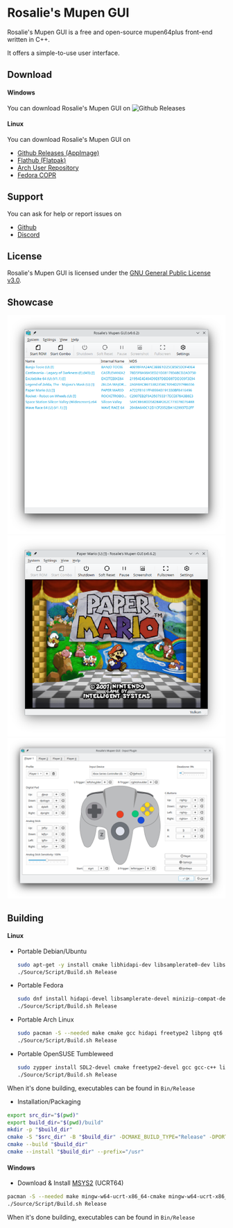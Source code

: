 # Rosalie's Mupen GUI

Rosalie's Mupen GUI is a free and open-source mupen64plus front-end written in C++.

It offers a simple-to-use user interface.

## Download

#### Windows
You can download Rosalie's Mupen GUI on ![Github Releases](https://github.com/Rosalie241/RMG/releases)

#### Linux
You can download Rosalie's Mupen GUI on 
* [Github Releases (AppImage)](https://github.com/Rosalie241/RMG/releases)
* [Flathub (Flatpak)](https://flathub.org/apps/details/com.github.Rosalie241.RMG)
* [Arch User Repository](https://aur.archlinux.org/packages/rmg)
* [Fedora COPR](https://copr.fedorainfracloud.org/coprs/rosalie/RMG/)

## Support

You can ask for help or report issues on
* [Github](https://github.com/Rosalie241/RMG/issues/new)
* [Discord](https://discord.gg/k9GuyJ2PpF)

## License

Rosalie's Mupen GUI is licensed under the [GNU General Public License v3.0](https://www.gnu.org/licenses/gpl-3.0.en.html).

## Showcase

![RomBrowser](Package/Screenshots/RomBrowser.png)
![InGame](Package/Screenshots/InGame.png)
![InputSettings](Package/Screenshots/InputSettings.png)

## Building

#### Linux
* Portable Debian/Ubuntu

  ```bash
  sudo apt-get -y install cmake libhidapi-dev libsamplerate0-dev libspeex-dev libminizip-dev libsdl2-dev libfreetype6-dev libgl1-mesa-dev libglu1-mesa-dev pkg-config zlib1g-dev binutils-dev libspeexdsp-dev qt6-base-dev libqt6svg6-dev libvulkan-dev build-essential nasm git zip ninja-build
  ./Source/Script/Build.sh Release
  ```
  
* Portable Fedora
  ```bash
  sudo dnf install hidapi-devel libsamplerate-devel minizip-compat-devel SDL2-devel freetype-devel mesa-libGL-devel mesa-libGLU-devel pkgconfig zlib-ng-devel binutils-devel speexdsp-devel qt6-qtbase-devel qt6-qtsvg-devel vulkan-devel gcc-c++ nasm git ninja-build
  ./Source/Script/Build.sh Release
  ```

* Portable Arch Linux
  ```bash
  sudo pacman -S --needed make cmake gcc hidapi freetype2 libpng qt6 sdl2 libsamplerate nasm minizip pkgconf vulkan-headers git
  ./Source/Script/Build.sh Release
  ```

* Portable OpenSUSE Tumbleweed
  ```bash
  sudo zypper install SDL2-devel cmake freetype2-devel gcc gcc-c++ libhidapi-devel libhidapi-hidraw0 libpng16-devel libsamplerate-devel make nasm ninja pkgconf-pkg-config speex-devel vulkan-devel zlib-devel qt6-tools-devel qt6-opengl-devel qt6-widgets-devel qt6-svg-devel minizip-devel git
  ./Source/Script/Build.sh Release
  ```

When it's done building, executables can be found in `Bin/Release`

* Installation/Packaging
```bash
export src_dir="$(pwd)"
export build_dir="$(pwd)/build"
mkdir -p "$build_dir"
cmake -S "$src_dir" -B "$build_dir" -DCMAKE_BUILD_TYPE="Release" -DPORTABLE_INSTALL="OFF" -DCMAKE_INSTALL_PREFIX="/usr" -G "Ninja"
cmake --build "$build_dir"
cmake --install "$build_dir" --prefix="/usr"
```

#### Windows
* Download & Install [MSYS2](https://www.msys2.org/) (UCRT64)
```bash
pacman -S --needed make mingw-w64-ucrt-x86_64-cmake mingw-w64-ucrt-x86_64-gcc mingw-w64-ucrt-x86_64-hidapi mingw-w64-ucrt-x86_64-freetype mingw-w64-ucrt-x86_64-libpng mingw-w64-ucrt-x86_64-qt6 mingw-w64-ucrt-x86_64-SDL2 mingw-w64-ucrt-x86_64-SDL2_net mingw-w64-ucrt-x86_64-speexdsp mingw-w64-ucrt-x86_64-libsamplerate mingw-w64-ucrt-x86_64-libusb mingw-w64-ucrt-x86_64-nasm mingw-w64-ucrt-x86_64-minizip mingw-w64-ucrt-x86_64-vulkan-headers git
./Source/Script/Build.sh Release
```

When it's done building, executables can be found in `Bin/Release`
